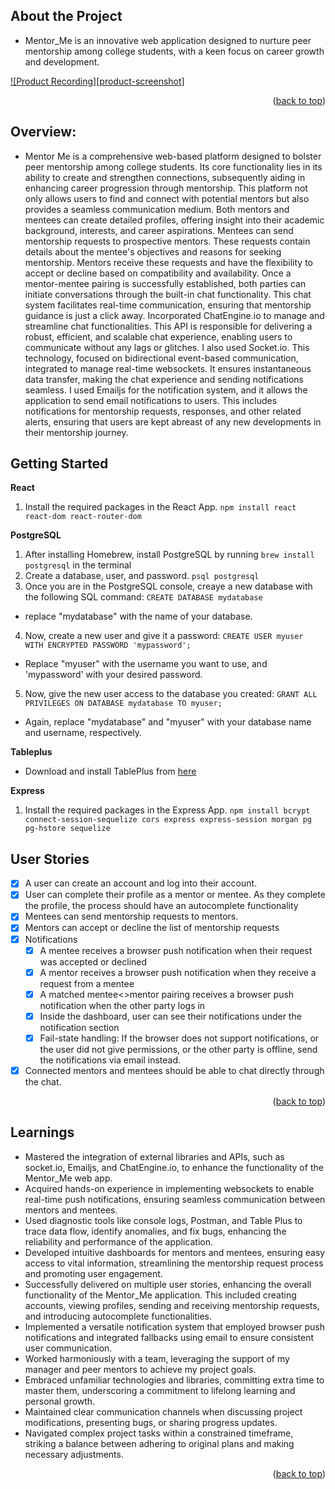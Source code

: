 <a name="readme-top"></a>

<!-- ABOUT THE PROJECT -->

## About the Project

- Mentor_Me is an innovative web application designed to nurture peer mentorship among college students, with a keen focus on career growth and development.

[![Product Recording][product-screenshot]](https://example.com)

<p align="right">(<a href="#readme-top">back to top</a>)</p>

## Overview:

- Mentor Me is a comprehensive web-based platform designed to bolster peer mentorship among college students. Its core functionality lies in its ability to create and strengthen connections, subsequently aiding in enhancing career progression through mentorship. This platform not only allows users to find and connect with potential mentors but also provides a seamless communication medium. Both mentors and mentees can create detailed profiles, offering insight into their academic background, interests, and career aspirations. Mentees can send mentorship requests to prospective mentors. These requests contain details about the mentee's objectives and reasons for seeking mentorship. Mentors receive these requests and have the flexibility to accept or decline based on compatibility and availability. Once a mentor-mentee pairing is successfully established, both parties can initiate conversations through the built-in chat functionality. This chat system facilitates real-time communication, ensuring that mentorship guidance is just a click away. Incorporated ChatEngine.io to manage and streamline chat functionalities. This API is responsible for delivering a robust, efficient, and scalable chat experience, enabling users to communicate without any lags or glitches. I also used Socket.io. This technology, focused on bidirectional event-based communication, integrated to manage real-time websockets. It ensures instantaneous data transfer, making the chat experience and sending notifications seamless. I used Emailjs for the notification system, and it allows the application to send email notifications to users. This includes notifications for mentorship requests, responses, and other related alerts, ensuring that users are kept abreast of any new developments in their mentorship journey.

<!-- Getting Started -->

## Getting Started

**React**

1. Install the required packages in the React App.
   `npm install react react-dom react-router-dom`

**PostgreSQL**

1. After installing Homebrew, install PostgreSQL by running `brew install postgresql` in the terminal
2. Create a database, user, and password.
   `psql postgresql`
3. Once you are in the PostgreSQL console, creaye a new database with the following SQL command:
   `CREATE DATABASE mydatabase`

- replace "mydatabase" with the name of your database.

4. Now, create a new user and give it a password:
   `CREATE USER myuser WITH ENCRYPTED PASSWORD 'mypassword';`

- Replace "myuser" with the username you want to use, and 'mypassword' with your desired password.

5. Now, give the new user access to the database you created:
   `GRANT ALL PRIVILEGES ON DATABASE mydatabase TO myuser;`

- Again, replace "mydatabase" and "myuser" with your database name and username, respectively.

**Tableplus**

- Download and install TablePlus from [here](https://tableplus.com/download)

**Express**

1. Install the required packages in the Express App.
   `npm install bcrypt connect-session-sequelize cors express express-session morgan pg pg-hstore sequelize`

<!-- USER STORIES -->

## User Stories

- [x] A user can create an account and log into their account.
- [x] User can complete their profile as a mentor or mentee. As they complete the profile, the process should have an autocomplete functionality
- [x] Mentees can send mentorship requests to mentors.
- [x] Mentors can accept or decline the list of mentorship requests
- [x] Notifications
  - [x] A mentee receives a browser push notification when their request was accepted or declined
  - [x] A mentor receives a browser push notification when they receive a request from a mentee
  - [x] A matched mentee<>mentor pairing receives a browser push notification when the other party logs in
  - [x] Inside the dashboard, user can see their notifications under the notification section
  - [x] Fail-state handling: If the browser does not support notifications, or the user did not give permissions, or the other party is offline, send the notifications via email instead.
- [x] Connected mentors and mentees should be able to chat directly through the chat.

<p align="right">(<a href="#readme-top">back to top</a>)</p>

<!-- LEARNINGS -->

## Learnings

- Mastered the integration of external libraries and APIs, such as socket.io, Emailjs, and ChatEngine.io, to enhance the functionality of the Mentor_Me web app.
- Acquired hands-on experience in implementing websockets to enable real-time push notifications, ensuring seamless communication between mentors and mentees.
- Used diagnostic tools like console logs, Postman, and Table Plus to trace data flow, identify anomalies, and fix bugs, enhancing the reliability and performance of the application.
- Developed intuitive dashboards for mentors and mentees, ensuring easy access to vital information, streamlining the mentorship request process and promoting user engagement.
- Successfully delivered on multiple user stories, enhancing the overall functionality of the Mentor_Me application. This included creating accounts, viewing profiles, sending and receiving mentorship requests, and introducing autocomplete functionalities.
- Implemented a versatile notification system that employed browser push notifications and integrated fallbacks using email to ensure consistent user communication.
- Worked harmoniously with a team, leveraging the support of my manager and peer mentors to achieve my project goals.
- Embraced unfamiliar technologies and libraries, committing extra time to master them, underscoring a commitment to lifelong learning and personal growth.
- Maintained clear communication channels when discussing project modifications, presenting bugs, or sharing progress updates.
- Navigated complex project tasks within a constrained timeframe, striking a balance between adhering to original plans and making necessary adjustments.

<p align="right">(<a href="#readme-top">back to top</a>)</p>
